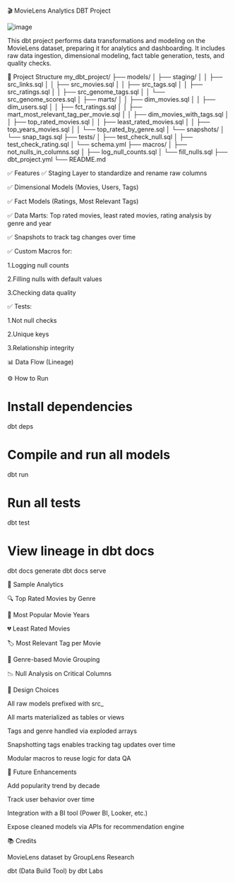 🎬 MovieLens Analytics DBT Project

![image](https://github.com/user-attachments/assets/4a53d1dd-7eec-45e2-ad05-d4d339aa8a93)

This dbt project performs data transformations and modeling on the MovieLens dataset, preparing it for analytics and dashboarding. It includes raw data ingestion, dimensional modeling, fact table generation, tests, and quality checks.

📁 Project Structure
my_dbt_project/
├── models/
│   ├── staging/
│   │   ├── src_links.sql
│   │   ├── src_movies.sql
│   │   ├── src_tags.sql
│   │   ├── src_ratings.sql
│   │   ├── src_genome_tags.sql
│   │   └── src_genome_scores.sql
│   ├── marts/
│   │   ├── dim_movies.sql
│   │   ├── dim_users.sql
│   │   ├── fct_ratings.sql
│   │   ├── mart_most_relevant_tag_per_movie.sql
│   │   ├── dim_movies_with_tags.sql
│   │   ├── top_rated_movies.sql
│   │   ├── least_rated_movies.sql
│   │   ├── top_years_movies.sql
│   │   └── top_rated_by_genre.sql
│   └── snapshots/
│       └── snap_tags.sql
├── tests/
│   ├── test_check_null.sql
│   ├── test_check_rating.sql
│   └── schema.yml
├── macros/
│   ├── not_nulls_in_columns.sql
│   ├── log_null_counts.sql
│   └── fill_nulls.sql
├── dbt_project.yml
└── README.md


✅ Features
✅ Staging Layer to standardize and rename raw columns

✅ Dimensional Models (Movies, Users, Tags)

✅ Fact Models (Ratings, Most Relevant Tags)

✅ Data Marts: Top rated movies, least rated movies, rating analysis by genre and year

✅ Snapshots to track tag changes over time

✅ Custom Macros for:

1.Logging null counts

2.Filling nulls with default values

3.Checking data quality

✅ Tests:

1.Not null checks

2.Unique keys

3.Relationship integrity


📊 Data Flow (Lineage)

⚙️ How to Run
# Install dependencies
dbt deps

# Compile and run all models
dbt run

# Run all tests
dbt test

# View lineage in dbt docs
dbt docs generate
dbt docs serve


📌 Sample Analytics

🔍 Top Rated Movies by Genre

📆 Most Popular Movie Years

💔 Least Rated Movies

🏷️ Most Relevant Tag per Movie

🧠 Genre-based Movie Grouping

📉 Null Analysis on Critical Columns



📐 Design Choices

All raw models prefixed with src_

All marts materialized as tables or views

Tags and genre handled via exploded arrays

Snapshotting tags enables tracking tag updates over time

Modular macros to reuse logic for data QA



🚀 Future Enhancements

Add popularity trend by decade

Track user behavior over time

Integration with a BI tool (Power BI, Looker, etc.)

Expose cleaned models via APIs for recommendation engine


📚 Credits

MovieLens dataset by GroupLens Research

dbt (Data Build Tool) by dbt Labs

